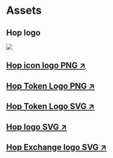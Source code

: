 # Assets

## Hop logo

![](.gitbook/assets/hop\_logo.png)

## [Hop icon logo PNG](https://s3.us-west-1.amazonaws.com/assets.hop.exchange/images/hop\_logo.png)[ ↗](https://s3.us-west-1.amazonaws.com/assets.hop.exchange/images/hop\_logo.png)

## [Hop Token Logo PNG ↗](https://assets.hop.exchange/logos/hop.png)

## [Hop Token Logo SVG ↗](https://assets.hop.exchange/logos/hop.svg)

## [Hop logo SVG ↗](https://s3.us-west-1.amazonaws.com/assets.hop.exchange/images/hop\_logo\_1.svg)

## [Hop Exchange logo SVG ↗](https://s3.us-west-1.amazonaws.com/assets.hop.exchange/images/hop-logo.svg)
